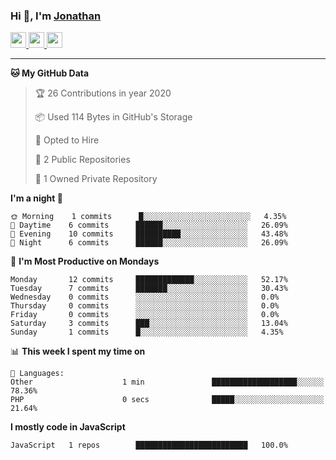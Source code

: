 ### Hi 👋, I'm [Jonathan](https://jonathan-d.ch) 


<p>
  <a href="https://www.twitter.com/redkill2108">
    <img src="https://img.shields.io/badge/twitter-%231DA1F2.svg?&style=for-the-badge&logo=twitter&logoColor=white" height=25>
  </a>
  <a href="https://www.linkedin.com/in/jdebetaz">
    <img src="https://img.shields.io/badge/linkedin-%230077B5.svg?&style=for-the-badge&logo=linkedin&logoColor=white" height=25>
  </a>
  <a href="https://www.instagram.com/jdebetaz/">
    <img src="https://img.shields.io/badge/instagram-%23E4405F.svg?&style=for-the-badge&logo=instagram&logoColor=white" height=25>
  </a>
</p>

-------

<!--START_SECTION:waka-->
**🐱 My GitHub Data** 

> 🏆 26 Contributions in year 2020
 > 
> 📦 Used 114 Bytes in GitHub's Storage 
 > 
> 💼 Opted to Hire
 > 
> 📜 2 Public Repositories 
 > 
> 🔑 1 Owned Private Repository 
 > 
**I'm a night 🦉** 

```text
🌞 Morning    1 commits      █░░░░░░░░░░░░░░░░░░░░░░░░   4.35% 
🌆 Daytime    6 commits      ██████░░░░░░░░░░░░░░░░░░░   26.09% 
🌃 Evening    10 commits     ██████████░░░░░░░░░░░░░░░   43.48% 
🌙 Night      6 commits      ██████░░░░░░░░░░░░░░░░░░░   26.09%

```
📅 **I'm Most Productive on Mondays** 

```text
Monday       12 commits     █████████████░░░░░░░░░░░░   52.17% 
Tuesday      7 commits      ███████░░░░░░░░░░░░░░░░░░   30.43% 
Wednesday    0 commits      ░░░░░░░░░░░░░░░░░░░░░░░░░   0.0% 
Thursday     0 commits      ░░░░░░░░░░░░░░░░░░░░░░░░░   0.0% 
Friday       0 commits      ░░░░░░░░░░░░░░░░░░░░░░░░░   0.0% 
Saturday     3 commits      ███░░░░░░░░░░░░░░░░░░░░░░   13.04% 
Sunday       1 commits      █░░░░░░░░░░░░░░░░░░░░░░░░   4.35%

```


📊 **This week I spent my time on** 

```text
💬 Languages: 
Other                    1 min               ███████████████████░░░░░░   78.36% 
PHP                      0 secs              █████░░░░░░░░░░░░░░░░░░░░   21.64%

```

**I mostly code in JavaScript** 

```text
JavaScript   1 repos        █████████████████████████   100.0%

```



<!--END_SECTION:waka-->
